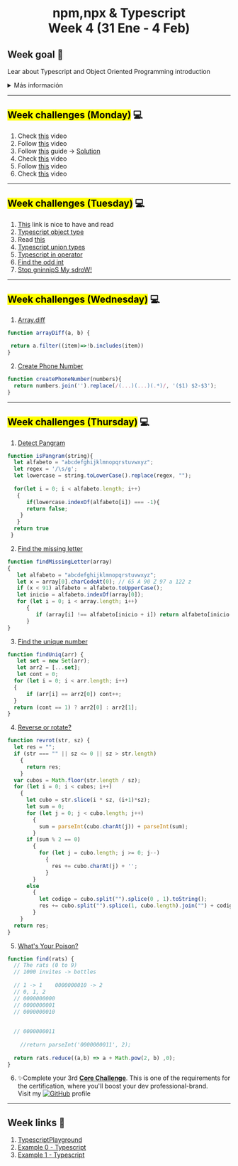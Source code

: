 <h1 align="center"><b>npm,npx & Typescript</b>
<br>Week 4 (31 Ene - 4 Feb)</h1>

## Week goal 🏁

<p>Lear about Typescript and Object Oriented Programming introduction</p>

<details>
  <summary>Más información</summary>
  <h3>Week subtopics</h3>

- What is npm?
- package.json
- What is npx?
- What is Typescript?
- Relation between Typescript and Javascript
- Typescript Hello World
- Introduction to Object Oriented Programming
  - Abstraction
  - Inheritance
  - Polymorphism
  - Encapsulation
</details>

---

## <mark>Week challenges (Monday)</mark> 💻

1. Check [this](https://www.youtube.com/watch?v=sXQxhojSdZM) video
2. Follow [this](https://www.youtube.com/watch?v=909NfO1St0A) video
3. Follow [this](https://dev.to/codebubb/javascript-regex-exercises-01-5078) guide -> [Solution](./01monday/regex_exercises_01.js)
4. Check [this](https://www.youtube.com/watch?v=RvYYCGs45L4) video
5. Follow [this](https://www.youtube.com/watch?v=DHvZLI7Db8E) video
6. Check [this](https://www.youtube.com/watch?v=rKK1q7nFt7M) video
---
## <mark>Week challenges (Tuesday)</mark> 💻
1. [This](https://www.typescriptlang.org/docs/handbook/intro.html) link is nice to have and read
2. [Typescript object type](https://typescript-exercises.github.io/#exercise=1)
3. Read [this](https://blog.logrocket.com/types-vs-interfaces-in-typescript/)
4. [Typescript union types](https://typescript-exercises.github.io/#exercise=2)
5. [Typescript in operator](https://typescript-exercises.github.io/#exercise=3)
6. [Find the odd int](https://www.codewars.com/kata/54da5a58ea159efa38000836)
7. [Stop gninnipS My sdroW!](https://www.codewars.com/kata/5264d2b162488dc400000001)
---
## <mark>Week challenges (Wednesday)</mark> 💻
1. [Array.diff](https://www.codewars.com/kata/523f5d21c841566fde000009)
```js
function arrayDiff(a, b) {

 return a.filter((item)=>!b.includes(item))
}
```
2. [Create Phone Number](https://www.codewars.com/kata/525f50e3b73515a6db000b83)
```js
function createPhoneNumber(numbers){
  return numbers.join('').replace(/(...)(...)(.*)/, '($1) $2-$3');
}
```
---
## <mark>Week challenges (Thursday)</mark> 💻

1. [Detect Pangram](https://www.codewars.com/kata/545cedaa9943f7fe7b000048)
```js
function isPangram(string){
  let alfabeto = "abcdefghijklmnopqrstuvwxyz";
  let regex = '/\s/g';
  let lowercase = string.toLowerCase().replace(regex, "");
  
  for(let i = 0; i < alfabeto.length; i++)
   {
      if(lowercase.indexOf(alfabeto[i]) === -1){
      return false;
    }
   }
  return true
 }
```
2. [Find the missing letter](https://www.codewars.com/kata/5839edaa6754d6fec10000a2)
```js
function findMissingLetter(array)
{
   let alfabeto = "abcdefghijklmnopqrstuvwxyz";
   let x = array[0].charCodeAt(0); // 65 A 90 Z 97 a 122 z
   if (x < 91) alfabeto = alfabeto.toUpperCase();
   let inicio = alfabeto.indexOf(array[0]);
   for (let i = 0; i < array.length; i++)
      {
         if (array[i] !== alfabeto[inicio + i]) return alfabeto[inicio + i];
      }
}
```
3. [Find the unique number](https://www.codewars.com/kata/585d7d5adb20cf33cb000235)
```js
function findUniq(arr) {
   let set = new Set(arr);
   let arr2 = [...set];
   let cont = 0;
  for (let i = 0; i < arr.length; i++)
  {
      if (arr[i] == arr2[0]) cont++;
  }
  return (cont == 1) ? arr2[0] : arr2[1];
}
```
4. [Reverse or rotate?](https://www.codewars.com/kata/56b5afb4ed1f6d5fb0000991)
```js
function revrot(str, sz) {
  let res = "";
  if (str === "" || sz <= 0 || sz > str.length)
    {
      return res;
    }
  var cubos = Math.floor(str.length / sz);
  for (let i = 0; i < cubos; i++)
    {
      let cubo = str.slice(i * sz, (i+1)*sz);
      let sum = 0;
      for (let j = 0; j < cubo.length; j++)
        {
          sum = parseInt(cubo.charAt(j)) + parseInt(sum);
        }
      if (sum % 2 == 0)
        {
          for (let j = cubo.length; j >= 0; j--)
            {
              res += cubo.charAt(j) + '';
            }
        }
      else
        {
          let codigo = cubo.split("").splice(0 , 1).toString();
          res += cubo.split("").splice(1, cubo.length).join("") + codigo;
        }
    }
  return res;
}
```
5. [What's Your Poison?](https://www.codewars.com/kata/58c47a95e4eb57a5b9000094)
```js
function find(rats) {
  // The rats (0 to 9)
  // 1000 invites -> bottles
  
  // 1 -> 1    0000000010 -> 2
  // 0, 1, 2   
  // 0000000000
  // 0000000001
  // 0000000010
  
  
  // 0000000011
  
    //return parseInt('0000000011', 2);
  
  return rats.reduce((a,b) => a + Math.pow(2, b) ,0);
}
```
6. ✨Complete your 3rd [**Core Challenge**](https://corecode.notion.site/GitHub-Boost-Guide-167914056cff4522886a78756f659e47). This is one of the requirements for the certification, where you'll boost your dev professional-brand.  
Visit my [![GitHub](https://img.shields.io/badge/github-%23121011.svg?style=for-the-badge&logo=github&logoColor=white)](https://github.com/gabrielmoyeda) profile
---
## Week links 🔗

1. [TypescriptPlayground](https://www.typescriptlang.org/play)
2. [Example 0 - Typescript](https://github.com/corecodeio/FS0122_Typescript_00)
3. [Example 1 - Typescript](https://github.com/corecodeio/FS0222_Typescript_01)
